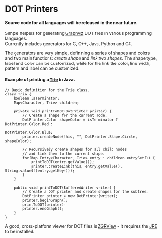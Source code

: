 DOT Printers
============

#### Source code for all languages will be released in the near future.   
  
Simple helpers for generating [Graphviz](http://www.graphviz.org/) DOT files in various programming languages.  
Currently includes generators for C, C++, Java, Python and C#.
  
The generators are very simple, definining a series of shapes and colors and two main functions: *create shape* and *link two shapes*. The shape type, label and color can be customized, while for the link the color, line width, pattern and label can be customized.  
  
#### Example of printing a [Trie](http://en.wikipedia.org/wiki/Trie) in Java.

```
// Basic definition for the Trie class.
class Trie {
    boolean isTerminator;
    Map<Character, Trie> children;
    
    private void printToDOT(DotPrinter printer) {
        // Create a shape for the current node.
        DotPrinter.Color shapeColor = isTerminator ? DotPrinter.Color.Red : 
                                                     DotPrinter.Color.Blue;
        printer.createNode(this, "", DotPrinter.Shape.Circle, shapeColor);
        
        // Recursively create shapes for all child nodes  
        // and link them to the current shape.
        for(Map.Entry<Character, Trie> entry : children.entrySet()) {
            printToDOT(entry.getValue());
            printer.createLink(this, entry.getValue(), String.valueOf(entry.getKey()));
        }
    }
    
    public void printToDOT(BufferedWriter writer) {
        // Create a DOT printer and create shapes for the subtree.
        DotPrinter printer = new DotPrinter(writer);
        printer.beginGraph();
        printToDOT(printer);
        printer.endGraph();
    }
}
```  

A good, cross-platform viewer for DOT files is [ZGRView](http://zvtm.sourceforge.net/zgrviewer.html) - it requires the [JRE](http://www.oracle.com/technetwork/java/javase/downloads/index.html) to be installed.
